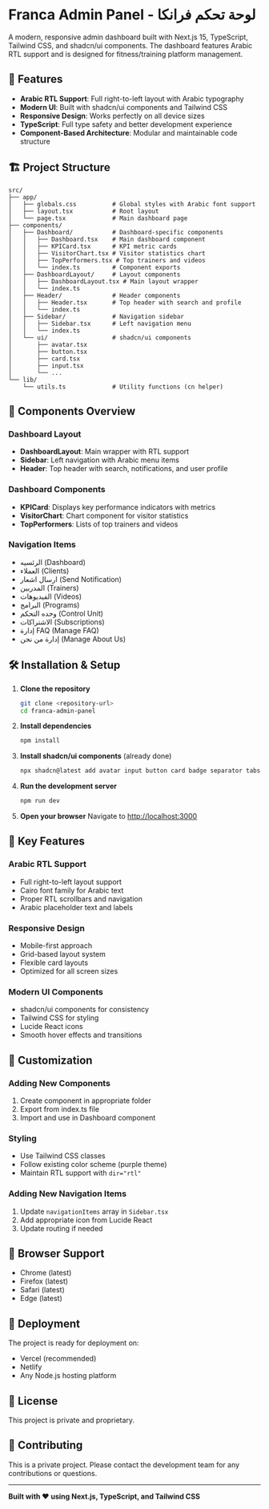 # Franca Admin Panel - لوحة تحكم فرانكا

A modern, responsive admin dashboard built with Next.js 15, TypeScript, Tailwind CSS, and shadcn/ui components. The dashboard features Arabic RTL support and is designed for fitness/training platform management.

## 🚀 Features

- **Arabic RTL Support**: Full right-to-left layout with Arabic typography
- **Modern UI**: Built with shadcn/ui components and Tailwind CSS
- **Responsive Design**: Works perfectly on all device sizes
- **TypeScript**: Full type safety and better development experience
- **Component-Based Architecture**: Modular and maintainable code structure

## 🏗️ Project Structure

```
src/
├── app/
│   ├── globals.css          # Global styles with Arabic font support
│   ├── layout.tsx           # Root layout
│   └── page.tsx             # Main dashboard page
├── components/
│   ├── Dashboard/           # Dashboard-specific components
│   │   ├── Dashboard.tsx    # Main dashboard component
│   │   ├── KPICard.tsx      # KPI metric cards
│   │   ├── VisitorChart.tsx # Visitor statistics chart
│   │   ├── TopPerformers.tsx # Top trainers and videos
│   │   └── index.ts         # Component exports
│   ├── DashboardLayout/     # Layout components
│   │   ├── DashboardLayout.tsx # Main layout wrapper
│   │   └── index.ts
│   ├── Header/              # Header components
│   │   ├── Header.tsx       # Top header with search and profile
│   │   └── index.ts
│   ├── Sidebar/             # Navigation sidebar
│   │   ├── Sidebar.tsx      # Left navigation menu
│   │   └── index.ts
│   └── ui/                  # shadcn/ui components
│       ├── avatar.tsx
│       ├── button.tsx
│       ├── card.tsx
│       ├── input.tsx
│       └── ...
└── lib/
    └── utils.ts             # Utility functions (cn helper)
```

## 🎨 Components Overview

### Dashboard Layout
- **DashboardLayout**: Main wrapper with RTL support
- **Sidebar**: Left navigation with Arabic menu items
- **Header**: Top header with search, notifications, and user profile

### Dashboard Components
- **KPICard**: Displays key performance indicators with metrics
- **VisitorChart**: Chart component for visitor statistics
- **TopPerformers**: Lists of top trainers and videos

### Navigation Items
- الرئسيه (Dashboard)
- العملاء (Clients)
- ارسال اشعار (Send Notification)
- المدربين (Trainers)
- الفيديوهات (Videos)
- البرامج (Programs)
- وحده التحكم (Control Unit)
- الاشتراكات (Subscriptions)
- إدارة FAQ (Manage FAQ)
- إدارة من نحن (Manage About Us)

## 🛠️ Installation & Setup

1. **Clone the repository**
   ```bash
   git clone <repository-url>
   cd franca-admin-panel
   ```

2. **Install dependencies**
   ```bash
   npm install
   ```

3. **Install shadcn/ui components** (already done)
   ```bash
   npx shadcn@latest add avatar input button card badge separator tabs
   ```

4. **Run the development server**
   ```bash
   npm run dev
   ```

5. **Open your browser**
   Navigate to [http://localhost:3000](http://localhost:3000)

## 🎯 Key Features

### Arabic RTL Support
- Full right-to-left layout support
- Cairo font family for Arabic text
- Proper RTL scrollbars and navigation
- Arabic placeholder text and labels

### Responsive Design
- Mobile-first approach
- Grid-based layout system
- Flexible card layouts
- Optimized for all screen sizes

### Modern UI Components
- shadcn/ui components for consistency
- Tailwind CSS for styling
- Lucide React icons
- Smooth hover effects and transitions

## 🔧 Customization

### Adding New Components
1. Create component in appropriate folder
2. Export from index.ts file
3. Import and use in Dashboard component

### Styling
- Use Tailwind CSS classes
- Follow existing color scheme (purple theme)
- Maintain RTL support with `dir="rtl"`

### Adding New Navigation Items
1. Update `navigationItems` array in `Sidebar.tsx`
2. Add appropriate icon from Lucide React
3. Update routing if needed

## 📱 Browser Support

- Chrome (latest)
- Firefox (latest)
- Safari (latest)
- Edge (latest)

## 🚀 Deployment

The project is ready for deployment on:
- Vercel (recommended)
- Netlify
- Any Node.js hosting platform

## 📄 License

This project is private and proprietary.

## 🤝 Contributing

This is a private project. Please contact the development team for any contributions or questions.

---

**Built with ❤️ using Next.js, TypeScript, and Tailwind CSS**
